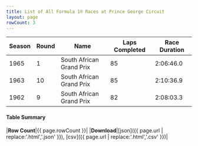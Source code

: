 ```yaml
---
title: List of All Formula 1® Races at Prince George Circuit
layout: page
rowCount: 3
---
```


| Season | Round | Name | Laps Completed | Race Duration |
|--|--|--|--|--|
| 1965 | 1 | South African Grand Prix | 85 | 2:06:46.0 |
| 1963 | 10 | South African Grand Prix | 85 | 2:10:36.9 |
| 1962 | 9 | South African Grand Prix | 82 | 2:08:03.3 |

#### Table Summary

|**Row Count**|{{ page.rowCount }}|
|**Download**|[json]({{ page.url | replace:'.html','.json' }}), [csv]({{ page.url | replace:'.html','.csv' }})|
